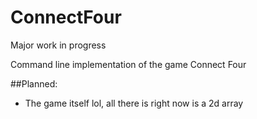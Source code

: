 # ConnectFour

Major work in progress

Command line implementation of the game Connect Four

##Planned:

- The game itself lol, all there is right now is a 2d array